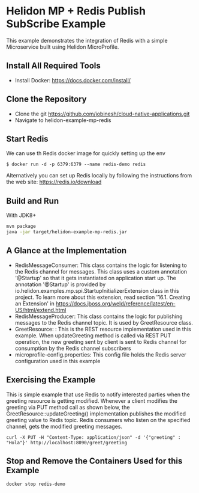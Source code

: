 # Helidon MP + Redis Publish SubScribe Example

This example demonstrates the integration of Redis with a simple Microservice built using Helidon MicroProfile.

## Install All Required Tools
- Install Docker: https://docs.docker.com/install/

## Clone the Repository
- Clone the git https://github.com/jobinesh/cloud-native-applications.git
- Navigate to helidon-example-mp-redis

## Start Redis
We can use th Redis docker image for quickly setting up the env
 ``` 
$ docker run -d -p 6379:6379 --name redis-demo redis
 ```
Alternatively you can set up Redis locally by following the instructions from the web site: https://redis.io/download

## Build and Run

With JDK8+
```bash
mvn package
java -jar target/helidon-example-mp-redis.jar
```
## A Glance at the Implementation
- RedisMessageConsumer: This class contains the logic for listening to the Redis channel for messages. This class uses a custom annotation '@Startup' so that it gets instantiated on application start up. The annotation '@Startup' is provided by io.helidon.examples.mp.spi.StartupInitializerExtension class in this project. To learn more about this extension, read section '16.1. Creating an Extension' in https://docs.jboss.org/weld/reference/latest/en-US/html/extend.html
- RedisMessageProducer:  This class contains  the logic for publishing messages to the Redis channel topic. It is used by GreetResource class.
- GreetResource: : This is the REST resource implementation used in this example. When updateGreeting method is called
via REST PUT operation, the new greeting sent by client is sent to Redis channel for consumption by the Redis channel subscribers
- microprofile-config.properties: This config file holds the Redis server configuration used in this example

## Exercising the Example

This is simple example that use Redis to notify interested parties when the greeting resource is getting modified.
Whenever a client modifies the greeting via PUT method call as shown below, the GreetResource::updateGreeting() implementation
publishes the modified greeting value to Redis topic. Redis consumers who listen on the specified channel, 
gets the modified greeting  messages. 

```
curl -X PUT -H "Content-Type: application/json" -d '{"greeting" : "Hola"}' http://localhost:8090/greet/greeting

```
## Stop and Remove the Containers Used for this Example
```
docker stop redis-demo
```

